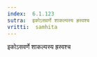 ```yaml
---
index:  6.1.123
sutra:  इकोऽसवर्णे शाकल्यस्य ह्रस्वश्च
vritti:  samhita 
---
```


इकोऽसवर्णे शाकल्यस्य ह्रस्वश्च

